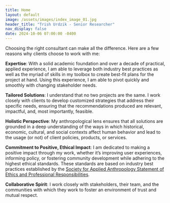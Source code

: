 ```yaml
---
title: Home
layout: default
image: /assets/images/index_image_01.jpg
header_title: "Trish Urdzik - Senior Researcher"
nav_display: false
date: 2024-10-06 07:00:00 -0400
---
```


Choosing the right consultant can make all the difference. Here are a few reasons why clients choose to work with me:

**Expertise**: With a solid academic foundation and over a decade of practical, applied experience, I am able to leverage both industry best practices as well as the myriad of skills in my toolbox to create best-fit plans for the project at hand. Using this experience, I  am able to pivot quickly and smoothly with changing stakeholder needs.

**Tailored Solutions**: I understand that no two projects are the same. I work closely with clients to develop customized strategies that address their specific needs, ensuring that the recommendations produced are relevant, impactful, and, most importantly, feasible.

**Holistic Perspective**: My anthropological lens ensures that all solutions are grounded in a deep understanding of the ways in which historical, economic, cultural, and social contexts affect human behavior and lead to the usage (or not) of client policies, products, or services.

**Commitment to Positive, Ethical Impact**: I am dedicated to making a positive impact through my work, whether it’s improving user experiences, informing policy, or fostering community development while adhering to the highest ethical standards. These standards are based on industry best practices established by the [Society for Applied Anthropology Statement of Ethics and Professional Responsibilities](https://www.appliedanthro.org/annual-meeting/meeting-information/statement-ethics).

**Collaborative Spirit**: I work closely with stakeholders, their team, and the communities with which they work to foster an environment of trust and mutual respect.
